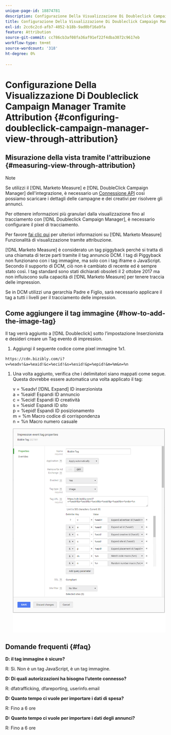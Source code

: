 ```yaml
---
unique-page-id: 18874781
description: Configurazione Della Visualizzazione Di Doubleclick Campaign Manager Tramite Attribution - [!DNL Marketo Measure] - Documentazione del prodotto
title: Configurazione Della Visualizzazione Di Doubleclick Campaign Manager Tramite Attribution
exl-id: 2cc6c2cd-afb7-4052-b18b-9ad0bf16a9fa
feature: Attribution
source-git-commit: cc786cb3af08fa36af91ef22f4dba3072c9617eb
workflow-type: tm+mt
source-wordcount: '318'
ht-degree: 0%

---
```


# Configurazione Della Visualizzazione Di Doubleclick Campaign Manager Tramite Attribution {#configuring-doubleclick-campaign-manager-view-through-attribution}

## Misurazione della vista tramite l&#39;attribuzione {#measuring-view-through-attribution}

>[!NOTE]
>
>Se utilizzi il [!DNL Marketo Measure] e [!DNL DoubleClick Campaign Manager] dell&#39;integrazione, è necessario un [Connessione API](/help/api-connections/utilizing-marketo-measures-api-connections/integrated-ad-platforms.md#how-to-connect-ad-platforms) così possiamo scaricare i dettagli delle campagne e dei creativi per risolvere gli annunci.

Per ottenere informazioni più granulari dalla visualizzazione fino al tracciamento con [!DNL Doubleclick Campaign Manager], è necessario configurare il pixel di tracciamento.

Per favore [fai clic qui](/help/advanced-marketo-measure-features/view-through-attribution/marketo-measure-view-through-attribution-faq.md) per ulteriori informazioni su [!DNL Marketo Measure] Funzionalità di visualizzazione tramite attribuzione.

[!DNL Marketo Measure] è considerato un tag piggyback perché si tratta di una chiamata di terze parti tramite il tag annuncio DCM. I tag di Piggyback non funzionano con i tag immagine, ma solo con i tag iframe o JavaScript. Secondo il supporto di DCM, ciò non è cambiato di recente ed è sempre stato così. I tag standard sono stati dichiarati obsoleti il 2 ottobre 2017 ma non influiscono sulla capacità di [!DNL Marketo Measure] per tenere traccia delle impression.

Se in DCM utilizzi una gerarchia Padre e Figlio, sarà necessario applicare il tag a tutti i livelli per il tracciamento delle impression.

## Come aggiungere il tag immagine {#how-to-add-the-image-tag}

Il tag verrà aggiunto a [!DNL Doubleclick] sotto l’impostazione Inserzionista e desideri creare un Tag evento di impression.

1. Aggiungi il seguente codice come pixel immagine 1x1.

`https://cdn.bizibly.com/i?v=%eadv!&a=%eaid!&c=%ecid!&s=%esid!&p=%epid!&m=%m&n=%n`

1. Una volta aggiunto, verifica che i delimitatori siano mappati come segue. Questa dovrebbe essere automatica una volta applicato il tag:

   v = %eadv! [!DNL Expand] ID inserzionista\
   a = %eaid! Espandi ID annuncio\
   c = %ecid! Espandi ID creatività\
   s = %esid! Espandi ID sito\
   p = %epid! Espandi ID posizionamento\
   m = %m Macro codice di corrispondenza\
   n = %n Macro numero casuale

   ![](assets/1.png)

## Domande frequenti {#faq}

**D: il tag immagine è sicuro?**

R: Sì. Non è un tag JavaScript, è un tag immagine.

**D: Di quali autorizzazioni ha bisogno l’utente connesso?**

R: dfatrafficking, dfareporting, userinfo.email

**D: Quanto tempo ci vuole per importare i dati di spesa?**

R: Fino a 6 ore

**D: Quanto tempo ci vuole per importare i dati degli annunci?**

R: Fino a 6 ore

